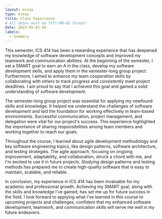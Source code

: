 ```yaml
---
layout: essay
type: essay
title: Class Experience
# All dates must be YYYY-MM-DD format!
date: 2023-05-02.md
labels:
  - Summary
---
```

This semester, ICS 414 has been a rewarding experience that has deepened my
knowledge of software development concepts and improved my teamwork and communication
abilities. At the beginning of the semester, I set a SMART goal to earn an A in the class, develop
my software development skills, and apply them in the semester-long group project.
Furthermore, I aimed to enhance my team cooperation skills by collaborating with others to track
progress and consistently meet project deadlines. I am proud to say that I achieved this goal
and gained a solid understanding of software development.
  
  The semester-long group project was essential for applying my newfound skills and
knowledge. It helped me understand the challenges of software development and laid the
foundation for working effectively in team-based environments. Successful communication,
project management, and delegation were vital for our project's success. This experience
highlighted the importance of sharing responsibilities among team members and working
together to reach our goals.
  
  Throughout the course, I learned about agile development methodology and key
software engineering topics, like design patterns, software architecture, and testing strategies.
The agile approach, focusing on ongoing improvement, adaptability, and collaboration, struck a
chord with me, and I'm excited to use it in future projects. Studying design patterns and testing
methods has prepared me to create high-quality software that is easy to maintain, scalable, and
reliable.
  
  In conclusion, my experience in ICS 414 has been invaluable for my academic and
professional growth. Achieving my SMART goal, along with the skills and knowledge I've
gained, has set me up for future success in the field. I look forward to applying what I've learned
in this course to upcoming projects and challenges, confident that my enhanced software
development, teamwork, and communication skills will serve me well in my future endeavors.
